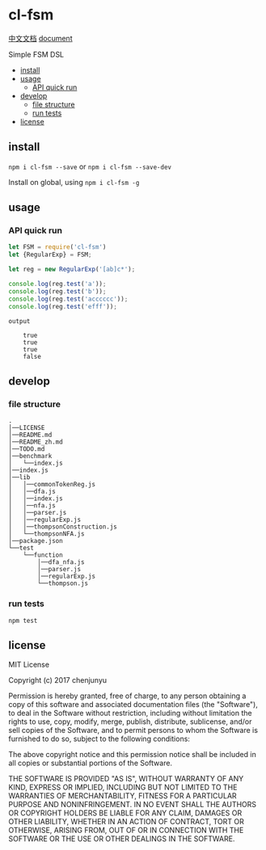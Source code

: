 # cl-fsm

[中文文档](./README_zh.md)   [document](./README.md)

Simple FSM DSL
- [install](#install)
- [usage](#usage)
  * [API quick run](#api-quick-run)
- [develop](#develop)
  * [file structure](#file-structure)
  * [run tests](#run-tests)
- [license](#license)

## install

`npm i cl-fsm --save` or `npm i cl-fsm --save-dev`

Install on global, using `npm i cl-fsm -g`



## usage








### API quick run



```js
let FSM = require('cl-fsm')
let {RegularExp} = FSM;

let reg = new RegularExp('[ab]c*');

console.log(reg.test('a'));
console.log(reg.test('b'));
console.log(reg.test('acccccc'));
console.log(reg.test('efff'));
```

```
output

    true
    true
    true
    false

```


## develop

### file structure

```
.    
│──LICENSE    
│──README.md    
│──README_zh.md    
│──TODO.md    
│──benchmark    
│   └──index.js    
│──index.js    
│──lib    
│   │──commonTokenReg.js    
│   │──dfa.js    
│   │──index.js    
│   │──nfa.js    
│   │──parser.js    
│   │──regularExp.js    
│   │──thompsonConstruction.js    
│   └──thompsonNFA.js    
│──package.json    
└──test    
    └──function    
        │──dfa_nfa.js    
        │──parser.js    
        │──regularExp.js    
        └──thompson.js     
```


### run tests

`npm test`

## license

MIT License

Copyright (c) 2017 chenjunyu

Permission is hereby granted, free of charge, to any person obtaining a copy
of this software and associated documentation files (the "Software"), to deal
in the Software without restriction, including without limitation the rights
to use, copy, modify, merge, publish, distribute, sublicense, and/or sell
copies of the Software, and to permit persons to whom the Software is
furnished to do so, subject to the following conditions:

The above copyright notice and this permission notice shall be included in all
copies or substantial portions of the Software.

THE SOFTWARE IS PROVIDED "AS IS", WITHOUT WARRANTY OF ANY KIND, EXPRESS OR
IMPLIED, INCLUDING BUT NOT LIMITED TO THE WARRANTIES OF MERCHANTABILITY,
FITNESS FOR A PARTICULAR PURPOSE AND NONINFRINGEMENT. IN NO EVENT SHALL THE
AUTHORS OR COPYRIGHT HOLDERS BE LIABLE FOR ANY CLAIM, DAMAGES OR OTHER
LIABILITY, WHETHER IN AN ACTION OF CONTRACT, TORT OR OTHERWISE, ARISING FROM,
OUT OF OR IN CONNECTION WITH THE SOFTWARE OR THE USE OR OTHER DEALINGS IN THE
SOFTWARE.
